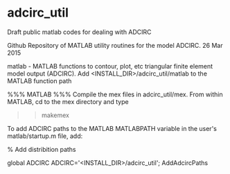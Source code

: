 # adcirc_util
Draft public matlab codes for dealing with ADCIRC 


Github Repository of MATLAB utility routines for the model ADCIRC.
26 Mar 2015

matlab   - MATLAB functions to contour, plot, etc triangular finite element model output (ADCIRC).
           Add <INSTALL_DIR>/adcirc_util/matlab to the MATLAB function path  

%%% MATLAB %%%
Compile the mex files in adcirc_util/mex.  From within MATLAB, cd to the mex directory and type 
>> makemex 

To add ADCIRC paths to the MATLAB MATLABPATH variable in the user's matlab/startup.m file, add:

% Add distribition paths

global ADCIRC
ADCIRC='<INSTALL_DIR>/adcirc_util';
AddAdcircPaths



